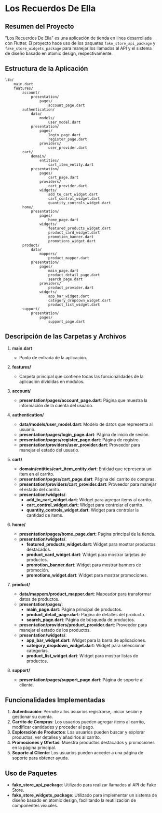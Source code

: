 
# Los Recuerdos De Ella

## Resumen del Proyecto
"Los Recuerdos De Ella" es una aplicación de tienda en línea desarrollada con Flutter. El proyecto hace uso de los paquetes `fake_store_api_package` y `fake_store_widgets_package` para manejar los llamados al API y el sistema de diseño basado en atomic design, respectivamente.

## Estructura de la Aplicación

```
lib/
    main.dart
    features/
        account/
            presentation/
                pages/
                    account_page.dart
        authentication/
            data/
                models/
                    user_model.dart
            presentation/
                pages/
                    login_page.dart
                    register_page.dart
                providers/
                    user_provider.dart
        cart/
            domain/
                entities/
                    cart_item_entity.dart
            presentation/
                pages/
                    cart_page.dart
                providers/
                    cart_provider.dart
                widgets/
                    add_to_cart_widget.dart
                    cart_control_widget.dart
                    quantity_controls_widget.dart
        home/
            presentation/
                pages/
                    home_page.dart
                widgets/
                    featured_products_widget.dart
                    product_card_widget.dart
                    promotion_banner.dart
                    promotions_widget.dart
        product/
            data/
                mappers/
                    product_mapper.dart
            presentation/
                pages/
                    main_page.dart
                    product_detail_page.dart
                    search_page.dart
                providers/
                    product_provider.dart
                widgets/
                    app_bar_widget.dart
                    category_dropdown_widget.dart
                    product_list_widget.dart
        support/
            presentation/
                pages/
                    support_page.dart
```

## Descripción de las Carpetas y Archivos

1. **main.dart**
   - Punto de entrada de la aplicación.

2. **features/**
   - Carpeta principal que contiene todas las funcionalidades de la aplicación divididas en módulos.

3. **account/**
   - **presentation/pages/account_page.dart**: Página que muestra la información de la cuenta del usuario.

4. **authentication/**
   - **data/models/user_model.dart**: Modelo de datos que representa al usuario.
   - **presentation/pages/login_page.dart**: Página de inicio de sesión.
   - **presentation/pages/register_page.dart**: Página de registro.
   - **presentation/providers/user_provider.dart**: Proveedor para manejar el estado del usuario.

5. **cart/**
   - **domain/entities/cart_item_entity.dart**: Entidad que representa un ítem en el carrito.
   - **presentation/pages/cart_page.dart**: Página del carrito de compras.
   - **presentation/providers/cart_provider.dart**: Proveedor para manejar el estado del carrito.
   - **presentation/widgets/**:
     - **add_to_cart_widget.dart**: Widget para agregar ítems al carrito.
     - **cart_control_widget.dart**: Widget para controlar el carrito.
     - **quantity_controls_widget.dart**: Widget para controlar la cantidad de ítems.

6. **home/**
   - **presentation/pages/home_page.dart**: Página principal de la tienda.
   - **presentation/widgets/**:
     - **featured_products_widget.dart**: Widget para mostrar productos destacados.
     - **product_card_widget.dart**: Widget para mostrar tarjetas de productos.
     - **promotion_banner.dart**: Widget para mostrar banners de promoción.
     - **promotions_widget.dart**: Widget para mostrar promociones.

7. **product/**
   - **data/mappers/product_mapper.dart**: Mapeador para transformar datos de productos.
   - **presentation/pages/**:
     - **main_page.dart**: Página principal de productos.
     - **product_detail_page.dart**: Página de detalles del producto.
     - **search_page.dart**: Página de búsqueda de productos.
   - **presentation/providers/product_provider.dart**: Proveedor para manejar el estado de los productos.
   - **presentation/widgets/**:
     - **app_bar_widget.dart**: Widget para la barra de aplicaciones.
     - **category_dropdown_widget.dart**: Widget para seleccionar categorías.
     - **product_list_widget.dart**: Widget para mostrar listas de productos.

8. **support/**
   - **presentation/pages/support_page.dart**: Página de soporte al cliente.

## Funcionalidades Implementadas

1. **Autenticación**: Permite a los usuarios registrarse, iniciar sesión y gestionar su cuenta.
2. **Carrito de Compras**: Los usuarios pueden agregar ítems al carrito, modificar cantidades y proceder al pago.
3. **Exploración de Productos**: Los usuarios pueden buscar y explorar productos, ver detalles y añadirlos al carrito.
4. **Promociones y Ofertas**: Muestra productos destacados y promociones en la página principal.
5. **Soporte al Cliente**: Los usuarios pueden acceder a una página de soporte para obtener ayuda.

## Uso de Paquetes

- **fake_store_api_package**: Utilizado para realizar llamados al API de Fake Store.
- **fake_store_widgets_package**: Utilizado para implementar un sistema de diseño basado en atomic design, facilitando la reutilización de componentes visuales.
